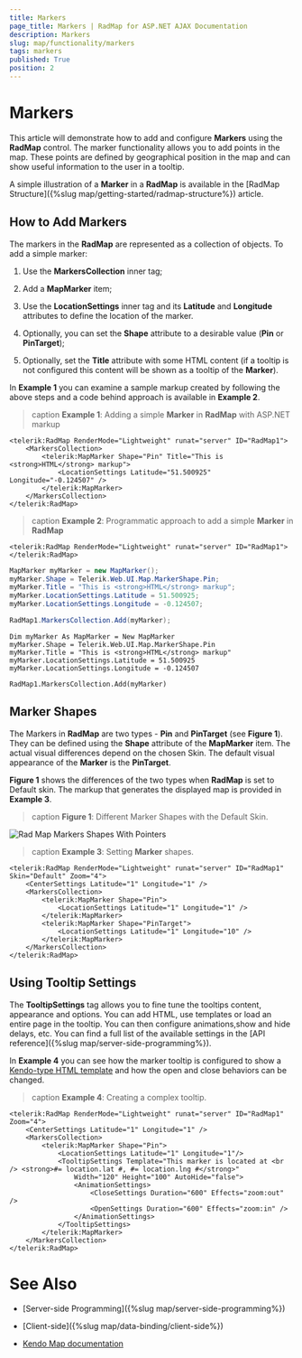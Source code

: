 ```yaml
---
title: Markers
page_title: Markers | RadMap for ASP.NET AJAX Documentation
description: Markers
slug: map/functionality/markers
tags: markers
published: True
position: 2
---
```


# Markers

This article will demonstrate how to add and configure **Markers** using the **RadMap** control. The marker functionality allows you to add points in the map. These points are defined by geographical position in the map and can show useful information to the user in a tooltip.

A simple illustration of a **Marker** in a **RadMap** is available in the [RadMap Structure]({%slug map/getting-started/radmap-structure%}) article.

## How to Add Markers

The markers in the **RadMap** are represented as a collection of objects. To add a simple marker:

1. Use the **MarkersCollection** inner tag;

1. Add a **MapMarker** item;

1. Use the **LocationSettings** inner tag and its **Latitude** and **Longitude** attributes to define the location of the marker.

1. Optionally, you can set the **Shape** attribute to a desirable value (**Pin** or **PinTarget**);

1. Optionally, set the **Title** attribute with some HTML content (if a tooltip is not configured this content will be shown as a tooltip of the **Marker**).

In **Example 1** you can examine a sample markup created by following the above steps and a code behind approach is available in **Example 2**.

>caption **Example 1**: Adding a simple **Marker** in **RadMap** with ASP.NET markup

````ASP.NET
<telerik:RadMap RenderMode="Lightweight" runat="server" ID="RadMap1">
	<MarkersCollection>
		<telerik:MapMarker Shape="Pin" Title="This is <strong>HTML</strong> markup">
			<LocationSettings Latitude="51.500925" Longitude="-0.124507" />
		</telerik:MapMarker>
	</MarkersCollection>
</telerik:RadMap>
````

>caption **Example 2**: Programmatic approach to add a simple **Marker** in **RadMap**

````ASP.NET
<telerik:RadMap RenderMode="Lightweight" runat="server" ID="RadMap1">
</telerik:RadMap>
````
````C#
MapMarker myMarker = new MapMarker();
myMarker.Shape = Telerik.Web.UI.Map.MarkerShape.Pin;
myMarker.Title = "This is <strong>HTML</strong> markup";
myMarker.LocationSettings.Latitude = 51.500925;
myMarker.LocationSettings.Longitude = -0.124507;

RadMap1.MarkersCollection.Add(myMarker);
````
````VB
Dim myMarker As MapMarker = New MapMarker
myMarker.Shape = Telerik.Web.UI.Map.MarkerShape.Pin
myMarker.Title = "This is <strong>HTML</strong> markup"
myMarker.LocationSettings.Latitude = 51.500925
myMarker.LocationSettings.Longitude = -0.124507

RadMap1.MarkersCollection.Add(myMarker)
````

## Marker Shapes

The Markers in **RadMap** are two types - **Pin** and **PinTarget** (see **Figure 1**). They can be defined using the **Shape** attribute of the **MapMarker** item. The actual visual differences depend on the chosen Skin. The default visual appearance of the **Marker** is the **PinTarget**.

**Figure 1** shows the differences of the two types when **RadMap** is set to Default skin.	The markup that generates the displayed map is provided in **Example 3**.

>caption **Figure 1**: Different Marker Shapes with the Default Skin.

![Rad Map Markers Shapes With Pointers](images/RadMap_Markers_Shapes_WithPointers.png)

>caption **Example 3**: Setting **Marker** shapes.

````ASP.NET
<telerik:RadMap RenderMode="Lightweight" runat="server" ID="RadMap1" Skin="Default" Zoom="4">
	<CenterSettings Latitude="1" Longitude="1" />
	<MarkersCollection>
		<telerik:MapMarker Shape="Pin">
			<LocationSettings Latitude="1" Longitude="1" />
		</telerik:MapMarker>
		<telerik:MapMarker Shape="PinTarget">
			<LocationSettings Latitude="1" Longitude="10" />
		</telerik:MapMarker>
	</MarkersCollection>
</telerik:RadMap>
````

## Using Tooltip Settings

The **TooltipSettings** tag allows you to fine tune the tooltips content, appearance and options. You can add HTML, use templates or load an entire page in the tooltip. You can then configure animations,show and hide delays, etc. You can find a full list of the available settings in the [API reference]({%slug map/server-side-programming%}).

In **Example 4** you can see how the marker tooltip is configured to show a [Kendo-type HTML template](https://docs.telerik.com/kendo-ui/api/dataviz/map#configuration-layerDefaults-marker-tooltip-template) and how the open and close behaviors can be changed.

>caption **Example 4**: Creating a complex tooltip.

````ASP.NET
<telerik:RadMap RenderMode="Lightweight" runat="server" ID="RadMap1" Zoom="4">
	<CenterSettings Latitude="1" Longitude="1" />
	<MarkersCollection>
		<telerik:MapMarker Shape="Pin">
			<LocationSettings Latitude="1" Longitude="1"/>
			<TooltipSettings Template="This marker is located at <br /> <strong>#= location.lat #, #= location.lng #</strong>" 
				Width="120" Height="100" AutoHide="false">
				<AnimationSettings>
					<CloseSettings Duration="600" Effects="zoom:out" />
					<OpenSettings Duration="600" Effects="zoom:in" />
				</AnimationSettings>
			</TooltipSettings>
		</telerik:MapMarker>
	</MarkersCollection>
</telerik:RadMap>
````

# See Also

 * [Server-side Programming]({%slug map/server-side-programming%})

 * [Client-side]({%slug map/data-binding/client-side%})

 * [Kendo Map documentation](https://docs.telerik.com/kendo-ui/api/dataviz/map)
